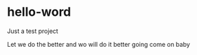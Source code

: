 # hello-word
Just a test project


Let we do the better and wo will do it better
going
come on baby
